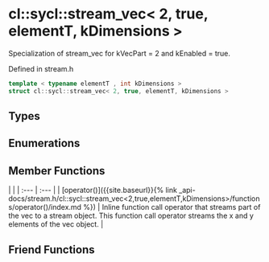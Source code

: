 ---
---
# cl::sycl::stream_vec< 2, true, elementT, kDimensions >

Specialization of stream_vec for kVecPart = 2 and kEnabled = true. 

Defined in stream.h

```cpp
template < typename elementT , int kDimensions >
struct cl::sycl::stream_vec< 2, true, elementT, kDimensions >
```

## Types

## Enumerations

## Member Functions

   |   |
| :--- | :--- |
| [operator()]({{site.baseurl}}{% link _api-docs/stream.h/cl::sycl::stream_vec<2,true,elementT,kDimensions>/functions/operator()/index.md %}) | Inline function call operator that streams part of the vec to a stream object. This function call operator streams the x and y elements of the vec object.  |


## Friend Functions


